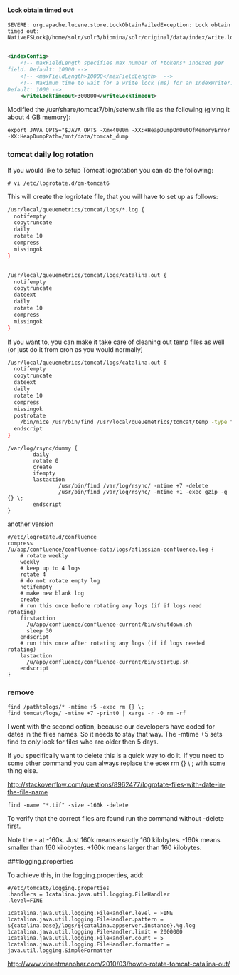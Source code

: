 #### Lock obtain timed out 

```
SEVERE: org.apache.lucene.store.LockObtainFailedException: Lock obtain timed out: NativeFSLock@/home/solr/solr3/biomina/solr/original/data/index/write.lock
```

```xml

<indexConfig>
    <!-- maxFieldLength specifies max number of *tokens* indexed per 
field. Default: 10000 -->
    <!-- <maxFieldLength>10000</maxFieldLength>  -->
    <!-- Maximum time to wait for a write lock (ms) for an IndexWriter. 
Default: 1000 -->
    <writeLockTimeout>300000</writeLockTimeout>
```


Modified the /usr/share/tomcat7/bin/setenv.sh file as the following (giving it about 4 GB memory):

```
export JAVA_OPTS="$JAVA_OPTS -Xmx4000m -XX:+HeapDumpOnOutOfMemoryError -XX:HeapDumpPath=/mnt/data/tomcat_dump
```


### tomcat daily log rotation

If you would like to setup Tomcat logrotation you can do the following:

```
# vi /etc/logrotate.d/qm-tomcat6
```

This will create the logriotate file, that you will have to set up as follows:

```sh
/usr/local/queuemetrics/tomcat/logs/*.log {
  notifempty
  copytruncate
  daily
  rotate 10
  compress
  missingok
}


/usr/local/queuemetrics/tomcat/logs/catalina.out {
  notifempty
  copytruncate
  dateext
  daily
  rotate 10
  compress
  missingok
}
```
If you want to, you can make it take care of cleaning out temp files as well (or just do it from cron as you would normally)

```sh
/usr/local/queuemetrics/tomcat/logs/catalina.out {
  notifempty
  copytruncate
  dateext
  daily
  rotate 10
  compress
  missingok
  postrotate
    /bin/nice /usr/bin/find /usr/local/queuemetrics/tomcat/temp -type f -mtime +10 -exec /bin/rm {} \; > /dev/null
  endscript
}
```

```
/var/log/rsync/dummy {
        daily
        rotate 0
        create
        ifempty
        lastaction
                /usr/bin/find /var/log/rsync/ -mtime +7 -delete
                /usr/bin/find /var/log/rsync/ -mtime +1 -exec gzip -q {} \;
        endscript
}
```


another version

```
#/etc/logrotate.d/confluence
compress
/u/app/confluence/confluence-data/logs/atlassian-confluence.log {
    # rotate weekly
    weekly
    # keep up to 4 logs
    rotate 4
    # do not rotate empty log
    notifempty
    # make new blank log
    create
    # run this once before rotating any logs (if if logs need rotating)
    firstaction
      /u/app/confluence/confluence-current/bin/shutdown.sh
      sleep 30
    endscript
    # run this once after rotating any logs (if if logs needed rotating)
    lastaction
      /u/app/confluence/confluence-current/bin/startup.sh
    endscript
}
```

### remove
```
find /pathtologs/* -mtime +5 -exec rm {} \;
find tomcat/logs/ -mtime +7 -print0 | xargs -r -0 rm -rf
```

I went with the second option, because our developers have coded for dates in the files names. So it needs to stay that way. The -mtime +5 sets find to only look for files who are older then 5 days.



If you specifically want to delete this is a quick way to do it. If you need to some other command you can always replace the ecex rm {} \ ; with some thing else.

http://stackoverflow.com/questions/8962477/logrotate-files-with-date-in-the-file-name

```
find -name "*.tif" -size -160k -delete
```

To verify that the correct files are found run the command without -delete first.

Note the - at -160k. Just 160k means exactly 160 kilobytes. -160k means smaller than 160 kilobytes. +160k means larger than 160 kilobytes.

###logging.properties

 To achieve this, in the logging.properties, add: 

```
#/etc/tomcat6/logging.properties
.handlers = 1catalina.java.util.logging.FileHandler 
.level=FINE 
 
1catalina.java.util.logging.FileHandler.level = FINE 
1catalina.java.util.logging.FileHandler.pattern = ${catalina.base}/logs/${catalina.appserver.instance}.%g.log 
1catalina.java.util.logging.FileHandler.limit = 2000000 
1catalina.java.util.logging.FileHandler.count = 5 
1catalina.java.util.logging.FileHandler.formatter = java.util.logging.SimpleFormatter

```

http://www.vineetmanohar.com/2010/03/howto-rotate-tomcat-catalina-out/
